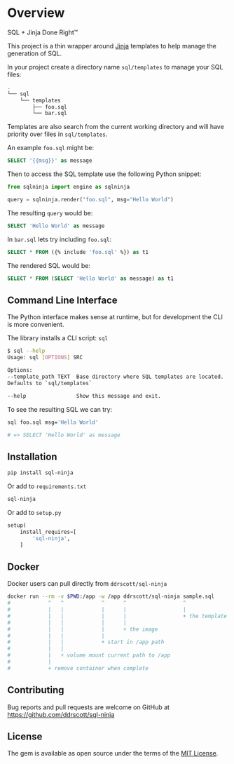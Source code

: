 # Overview

SQL + Jinja Done Right™

This project is a thin wrapper around [Jinja](https://jinja.palletsprojects.com/) templates to help
manage the generation of SQL.

In your project create a directory name `sql/templates` to manage your SQL files:

```sh
.
└── sql
    └── templates
        ├── foo.sql
        └── bar.sql
```

Templates are also search from the current working directory and will have priority over
files in `sql/templates`.

An example `foo.sql` might be:

```sql
SELECT '{{msg}}' as message
```

Then to access the SQL template use the following Python snippet:

```python
from sqlninja import engine as sqlninja

query = sqlninja.render("foo.sql", msg="Hello World")
```

The resulting `query` would be:
```sql
SELECT 'Hello World' as message
```

In `bar.sql` lets try including `foo.sql`:

```sql
SELECT * FROM ({% include 'foo.sql' %}) as t1
```

The rendered SQL would be:
```sql
SELECT * FROM (SELECT 'Hello World' as message) as t1
```

## Command Line Interface

The Python interface makes sense at runtime, but for development the CLI is more convenient.

The library installs a CLI script: `sql`

```sh
$ sql --help
Usage: sql [OPTIONS] SRC

Options:
--template_path TEXT  Base directory where SQL templates are located.
Defaults to `sql/templates`

--help                Show this message and exit.
```

To see the resulting SQL we can try:

```sh
sql foo.sql msg='Hello World'

# => SELECT 'Hello World' as message
```

## Installation

```sh
pip install sql-ninja
```

Or add to `requirements.txt`

```txt
sql-ninja
```

Or add to `setup.py`

```python
setup(
    install_requires=[
        'sql-ninja',
    ]
```

## Docker

Docker users can pull directly from `ddrscott/sql-ninja`

```sh
docker run --rm -v $PWD:/app -w /app ddrscott/sql-ninja sample.sql
#            ^   ^            ^      ^                  ^
#            |   |            |      |                  |
#            |   |            |      |                  + the template
#            |   |            |      |
#            |   |            |      + the image
#            |   |            |
#            |   |            + start in /app path
#            |   |            
#            |   + volume mount current path to /app
#            |
#            + remove container when complete
```

## Contributing

Bug reports and pull requests are welcome on GitHub at
https://github.com/ddrscott/sql-ninja


## License

The gem is available as open source under the terms of the [MIT License](http://opensource.org/licenses/MIT).
